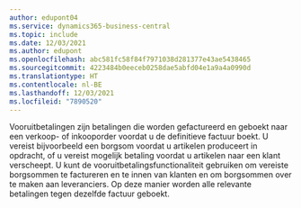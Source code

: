 ```yaml
---
author: edupont04
ms.service: dynamics365-business-central
ms.topic: include
ms.date: 12/03/2021
ms.author: edupont
ms.openlocfilehash: abc581fc58f84f7971038d281377e43ae5438465
ms.sourcegitcommit: 4223484b0eeceb0258dae5abfd04e1a9a4a0990d
ms.translationtype: HT
ms.contentlocale: nl-BE
ms.lasthandoff: 12/03/2021
ms.locfileid: "7890520"
---
```

Vooruitbetalingen zijn betalingen die worden gefactureerd en geboekt naar een verkoop- of inkooporder voordat u de definitieve factuur boekt. U vereist bijvoorbeeld een borgsom voordat u artikelen produceert in opdracht, of u vereist mogelijk betaling voordat u artikelen naar een klant verscheept. U kunt de vooruitbetalingsfunctionaliteit gebruiken om vereiste borgsommen te factureren en te innen van klanten en om borgsommen over te maken aan leveranciers. Op deze manier worden alle relevante betalingen tegen dezelfde factuur geboekt.  
